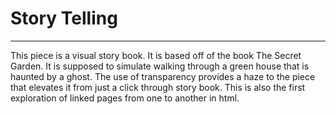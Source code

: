 # Story Telling

***
This piece is a visual story book. It is based off of the book The Secret Garden. It is
supposed to simulate walking through a green house that is haunted by a ghost. The use 
of transparency provides a haze to the piece that elevates it from just a click through 
story book. This is also the first exploration of linked pages from one to another in html.



